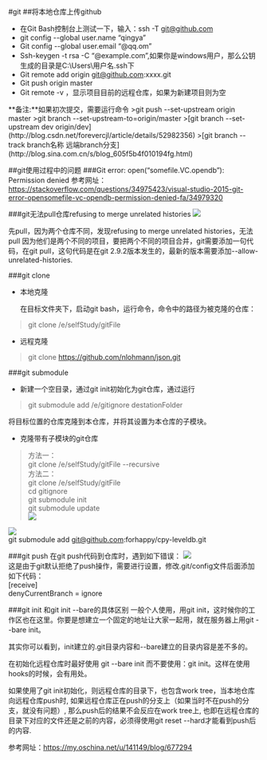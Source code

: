 #git
##将本地仓库上传github
* 在Git Bash控制台上测试一下，输入：ssh -T git@github.com
* git config --global user.name “qingya”
* Git config --global user.email “@qq.om”
* Ssh-keygen -t rsa -C “@example.com”,如果你是windows用户，那么公钥生成的目录是C:\Users\用户名\.ssh下
* Git remote add origin git@github.com:xxxx.git
* Git push origin master
* Git remote -v ，显示项目目前的远程仓库，如果为新建项目则为空    
<p>**备注:**如果初次提交，需要运行命令
>git push --set-upstream origin master   
>git branch --set-upstream-to=origin/master   
>[git branch --set-upstream dev origin/dev](http://blog.csdn.net/forevercjl/article/details/52982356)      
>[git branch --track branch名称 远端branch分支](http://blog.sina.com.cn/s/blog_605f5b4f010194fg.html)

##git使用过程中的问题
###Git error: open(“somefile.VC.opendb”): Permission denied
参考网址：
<https://stackoverflow.com/questions/34975423/visual-studio-2015-git-error-opensomefile-vc-opendb-permission-denied-fa/34979320>

###git无法pull仓库refusing to merge unrelated histories
![](https://i.imgur.com/JBIGRbo.png)

先pull，因为两个仓库不同，发现refusing to merge unrelated histories，无法pull
因为他们是两个不同的项目，要把两个不同的项目合并，git需要添加一句代码，在git pull，这句代码是在git 2.9.2版本发生的，最新的版本需要添加--allow-unrelated-histories.

###git clone
* 本地克隆<p>
在目标文件夹下，启动git bash，运行命令，命令中的路径为被克隆的仓库：  
>git clone /e/selfStudy/gitFile

* 远程克隆<P>
>git clone https://github.com/nlohmann/json.git

###git submodule
* 新建一个空目录，通过git init初始化为git仓库，通过运行   
>git submodule add /e/gitignore  destationFolder     

将目标位置的仓库克隆到本仓库，并将其设置为本仓库的子模块。</p>    

* 克隆带有子模块的git仓库
>方法一：   
>git clone /e/selfStudy/gitFile --recursive    
> 方法二：    
> git clone /e/selfStudy/gitFile   
> cd gitignore   
> git submodule init  
> git submodule update   
![](https://i.imgur.com/ljsVtCR.png)

![](https://i.imgur.com/jF51MOG.png)    
git submodule add git@github.com:forhappy/cpy-leveldb.git

###git push
在git push代码到仓库时，遇到如下错误：
![](https://i.imgur.com/3pwU3D6.png)    
这是由于git默认拒绝了push操作，需要进行设置，修改.git/config文件后面添加如下代码：   
[receive]   
denyCurrentBranch = ignore   

###git init 和git init --bare的具体区别
一般个人使用，用git init，这时候你的工作区也在这里。你要是想建立一个固定的地址让大家一起用，就在服务器上用git --bare init。

其实你可以看到，init建立的.git目录内容和--bare建立的目录内容是差不多的。

在初始化远程仓库时最好使用 git --bare init   而不要使用：git init。这样在使用hooks的时候，会有用处。

如果使用了git init初始化，则远程仓库的目录下，也包含work tree，当本地仓库向远程仓库push时,   如果远程仓库正在push的分支上（如果当时不在push的分支，就没有问题）, 那么push后的结果不会反应在work tree上,  也即在远程仓库的目录下对应的文件还是之前的内容，必须得使用git reset --hard才能看到push后的内容.   

参考网址：<https://my.oschina.net/u/141149/blog/677294>
